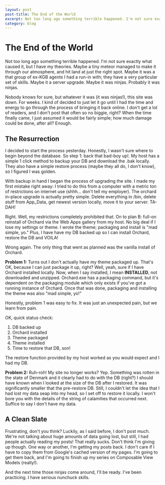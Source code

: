 ```yaml
---
layout: post
post-title: The End of the World
excerpt: Not too long ago something terrible happened. I'm not sure exactly what caused it, but I have my theories. Maybe a tiny meteor managed to make it through our atmosphere, and hit land at just the right spot. Maybe it was a that group of ex-KGB agents I had a run-in with; they have a very particular set of skills. Maybe it a server upgrade. Maybe it was ninjas. Probably it was ninjas...
category: blog
---      
```


# The End of the World        

Not too long ago something terrible happened. I'm not sure exactly what caused it, but I have my theories. Maybe a tiny meteor managed to make it through our atmosphere, and hit land at just the right spot. Maybe it was a that group of ex-KGB agents I had a run-in with; they have a very particular set of skills. Maybe it a server upgrade. Maybe it was ninjas. Probably it was ninjas.

Nobody knows for sure, but whatever it was (it was ninjas!), this site was down. For weeks. I kind of decided to just let it go until I had the time and energy to go through the process of bringing it back online. I don't get a lot of readers, and I don't post that often so no biggie, right? When the time finally came, I just assumed it would be fairly simple; how much damage could be done, after all? Enough.

## The Resurrection

I decided to start the process yesterday. Honestly, I wasn't sure where to begin beyond the database. So step 1: back that bad-boy up!. My host has a simple 1 click method to backup your DB and download the .bak locally. They also have a simple restore process (maybe they all do, I don't know), so I figured I was golden. 

With backup in hand I began the process of upgrading the site. I made my first mistake right away: I tried to do this from a computer with a metric ton of restrictions on internet use (shhh... don't tell my employer). The orchard in-place upgrade is actually pretty simple. Delete everything in /bin, delete stuff from App_Data, get newest version locally, move it to your server. TA-DAH! 

Right. Well, my restrictions completely prohibited that. On to plan B: full-on reinstall of Orchard via the Web Apps gallery from my host. No big deal if I lose my settings or theme. I wrote the theme; packaging and install is "mad simple, yo." Plus, I have have my DB backed up so I can install Orchard, restore the DB and VOILA!

Wrong again. The only thing that went as planned was the vanilla install of Orchard.

**Problem 1:** Turns out I don't actually have my theme packaged up. That's OK, because I can just package it up, right? Well, yeah, sure if I have Orchard installed locally. Now, when I say installed, I mean **INSTALLED**, not downloaded and unzipped. Orchard.exe has a packaging command, but it's dependent on the packaging module which only exists if you've got a running instance of Orchard. Once that was done, packaging and installing the theme was also "mad simple, yo!"

Honestly, problem 1 was easy to fix. It was just an unexpected pain, but we learn from pain.

OK, quick status check:

1. DB backed up
2. Orchard installed
3. Theme packaged
4. Theme installed
5. Time to restore that DB, son!


The restore function provided by my host worked as you would expect and I had my DB. 

**Problem 2:** Ruh-roh! My site no longer works? Yep. Something was rotten in the state of Denmark and it clearly had to do with the DB (right?) I should have known when I looked at the size of the DB after I restored. It was significantly smaller that the pre-restore DB. Still, I couldn't let the idea that I had lost my data seap into my head, so I set off to restore it locally. I won't bore you with the details of the string of calamities that occurred next. Suffice to say I don't have my data.

## A Clean Slate

Frustrating, don't you think? Luckily, as I said before, I don't post much. We're not talking about huge amounts of data going lost, but still, I had people actually reading my posts! That really sucks. Don't think I'm giving up though. One way or another, I'm getting my posts back. I don't care if I have to copy them from Google's cached version of my pages. I'm going to get them back, and I'm going to finish up my series on Composable View Models (really!).

And the next time those ninjas come around, I'll be ready. I've been practicing. I have serious nunchuck skills.